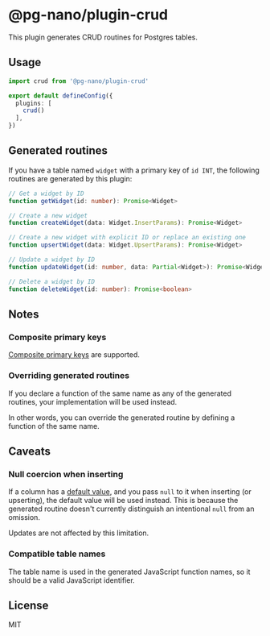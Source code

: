 # @pg-nano/plugin-crud

This plugin generates CRUD routines for Postgres tables.

## Usage

```ts
import crud from '@pg-nano/plugin-crud'

export default defineConfig({
  plugins: [
    crud()
  ],
})
```

## Generated routines

If you have a table named `widget` with a primary key of `id INT`, the following routines are generated by this plugin:

```ts
// Get a widget by ID
function getWidget(id: number): Promise<Widget>

// Create a new widget
function createWidget(data: Widget.InsertParams): Promise<Widget>

// Create a new widget with explicit ID or replace an existing one
function upsertWidget(data: Widget.UpsertParams): Promise<Widget>

// Update a widget by ID
function updateWidget(id: number, data: Partial<Widget>): Promise<Widget>

// Delete a widget by ID
function deleteWidget(id: number): Promise<boolean>
```

## Notes

### Composite primary keys

[Composite primary keys](https://www.perplexity.ai/search/what-is-a-composite-primary-ke-8Y_2yAQhQMu04qOOtZPHQg) are supported.

### Overriding generated routines

If you declare a function of the same name as any of the generated routines, your implementation will be used instead.

In other words, you can override the generated routine by defining a function of the same name.

## Caveats

### Null coercion when inserting

If a column has a [default value](https://www.postgresql.org/docs/current/ddl-default.html), and you pass `null` to it when inserting (or upserting), the default value will be used instead. This is because the generated routine doesn't currently distinguish an intentional `null` from an omission.

Updates are not affected by this limitation.

### Compatible table names

The table name is used in the generated JavaScript function names, so it should be a valid JavaScript identifier.

## License

MIT
